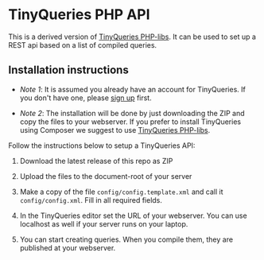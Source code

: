 # TinyQueries PHP API

This is a derived version of [TinyQueries PHP-libs]. It can be used to set up a REST api based on a list of compiled queries.

## Installation instructions

* _Note 1_: It is assumed you already have an account for TinyQueries. If you don't have one, please [sign up] first.

* _Note 2_: The installation will be done by just downloading the ZIP and copy the files to your webserver. If you prefer to install TinyQueries using Composer we suggest to use [TinyQueries PHP-libs].

Follow the instructions below to setup a TinyQueries API:

1. Download the latest release of this repo as ZIP

1. Upload the files to the document-root of your server

1. Make a copy of the file ```config/config.template.xml``` and call it ```config/config.xml```. Fill in all required fields.

1. In the TinyQueries editor set the URL of your webserver. You can use localhost as well if your server runs on your laptop.

1. You can start creating queries. When you compile them, they are published at your webserver.


[TinyQueries PHP-libs]:https://github.com/wdiesveld/TinyQueries
[sign up]:https://www.tinyqueries.com/signup

